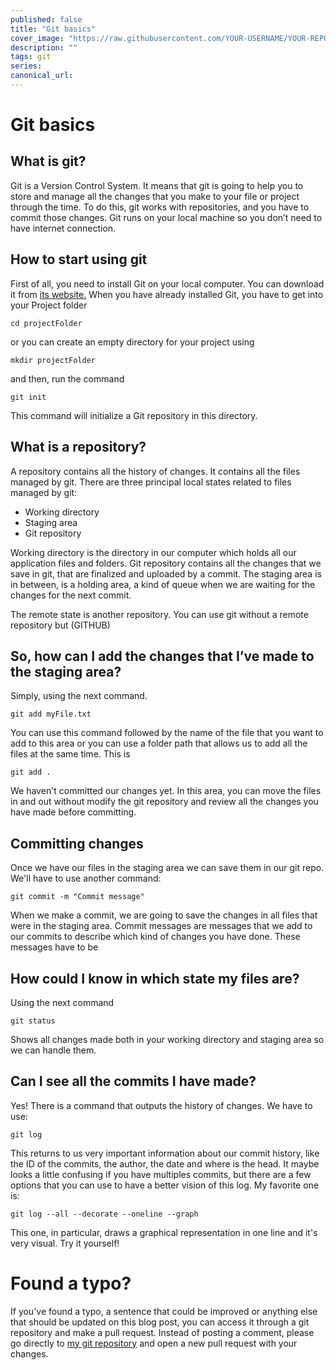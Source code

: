 ```yaml
---
published: false
title: "Git basics"
cover_image: "https://raw.githubusercontent.com/YOUR-USERNAME/YOUR-REPO/master/blog-posts/NAME-OF-YOUR-BLOG-POST/assets/your-asset.png"
description: ""
tags: git
series:
canonical_url:
---
```


# Git basics

## What is git?
Git is a Version Control System. It means that git is going to help you to store and manage all the changes that you make to your file or project through the time. To do this, git works with repositories, and you have to commit those changes. Git runs on your local machine so you don’t need to have internet connection. 

## How to start using git
First of all, you need to install Git on your local computer. You can download it from [its website.](https://git-scm.com/)
When you have already installed Git, you have to get into your Project folder 
```
cd projectFolder
```
or you can create an empty directory for your project using
```
mkdir projectFolder
```

and then, run the command 
``` 
git init 
```

This command will initialize a Git repository in this directory.

## What is a repository?
A repository contains all the history of changes. It contains all the files managed by git. There are three principal local states related to files managed by git:
-	Working directory
-	Staging area
-	Git repository

Working directory is the directory in our computer which holds all our application files and folders.
Git repository contains all the changes that we save in git, that are finalized and uploaded by a commit.
The staging area is in between, is a holding area, a kind of queue when we are waiting for the changes for the next commit.

The remote state is another repository. You can use git without a remote repository but (GITHUB)

## So, how can I add the changes that I’ve made to the staging area?
Simply, using the next command.
```
git add myFile.txt
```
You can use this command followed by the name of the file that you want to add to this area or you can use a folder path that allows us to add all the files at the same time. This is
```
git add .
```
We haven't committed our changes yet. In this area, you can move the files in and out without modify the git repository and review all the changes you have made before committing.

## Committing changes
Once we have our files in the staging area we can save them in our git repo. We'll have to use another command:
```
git commit -m "Commit message"
```

When we make a commit, we are going to save the changes in all files that were in the staging area.
Commit messages are messages that we add to our commits to describe which kind of changes you have done. These messages have to be 

## How could I know in which state my files are?
Using the next command
```
git status
```
Shows all changes made both in your working directory and staging area so we can handle them.

## Can I see all the commits I have made?

Yes! There is a command that outputs the history of changes. We have to use:
``` 
git log 
```

This returns to us very important information about our commit history, like the ID of the commits, the author, the date and where is the head.
It maybe looks a little confusing if you have multiples commits, but there are a few options that you can use to have a better vision of this log. My favorite one is: 
```
git log --all --decorate --oneline --graph
```

This one, in particular, draws a graphical representation in one line and it's very visual. Try it yourself!

# Found a typo?

If you've found a typo, a sentence that could be improved or anything else that should be updated on this blog post, you can access it through a git repository and make a pull request. Instead of posting a comment, please go directly to [my git repository](https://github.com/ThisIsItz/ThisIsDev) and open a new pull request with your changes.
